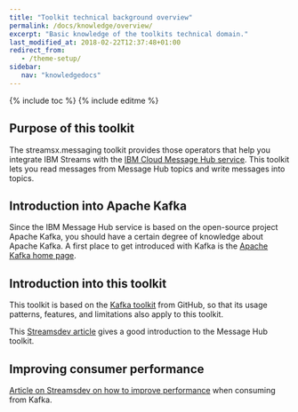 ```yaml
---
title: "Toolkit technical background overview"
permalink: /docs/knowledge/overview/
excerpt: "Basic knowledge of the toolkits technical domain."
last_modified_at: 2018-02-22T12:37:48+01:00
redirect_from:
   - /theme-setup/
sidebar:
   nav: "knowledgedocs"
---
```

{% include toc %}
{% include editme %}

## Purpose of this toolkit

The streamsx.messaging toolkit provides those operators that help you integrate IBM Streams with the 
[IBM Cloud Message Hub service](https://console.bluemix.net/docs/services/MessageHub/index.html#messagehub).
This toolkit lets you read messages from Message Hub topics and write messages into topics.

## Introduction into Apache Kafka

Since the IBM Message Hub service is based on the open-source project Apache Kafka, you should have a certain
degree of knowledge about Apache Kafka. A first place to get introduced with Kafka is the
[Apache Kafka home page](https://kafka.apache.org/intro).

## Introduction into this toolkit

This toolkit is based on the [Kafka toolkit](https://ibmstreams.github.io/streamsx.kafka/) from GitHub, so that its
usage patterns, features, and limitations also apply to this toolkit.

This [Streamsdev article](https://developer.ibm.com/streamsdev/2017/08/10/introducing-messagehub-toolkit/)
gives a good introduction to the Message Hub toolkit.

## Improving consumer performance
[Article on Streamsdev on how to improve performance](https://developer.ibm.com/streamsdev/docs/improving-application-throughput-consuming-kafka/)
when consuming from Kafka.
